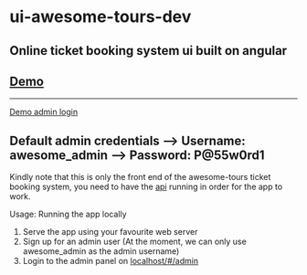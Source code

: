 # ui-awesome-tours-dev
Online ticket booking system ui built on angular
---
## [Demo](http://tours.awesome-fortune.co.za)
---

[Demo admin login](http://tours.awesome-fortune.co.za/#/admin)

Default admin credentials 
-->  Username: awesome_admin
-->  Password: P@55w0rd1
---

Kindly note that this is only the front end of the awesome-tours ticket booking system,
you need to have the [api](https://github.com/awesome-fortune/api-awesome-tours) running in order for the app
to work.

Usage: Running the app locally

1. Serve the app using your favourite web server
2. Sign up for an admin user (At the moment, we can only use awesome_admin as the admin username)
3. Login to the admin panel on [localhost/#/admin]()
